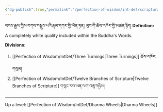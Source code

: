 ```yaml
---
{"dg-publish":true,"permalink":"/perfection-of-wisdom/int-def/scriptural-dharma-wheel/"}
---
```


སངས་རྒྱས་ཀྱིས་བཀས་བསྡུས་པའི་རྣམ་དཀར་གྱི་ཡོན་ཏན། ལུང་གི་ཆོས་འཁོར་གྱི་མཚན་ཉིད།
**Definition:** A completely white quality included within the Buddha's Words.

**Divisions:**
1. [[Perfection of Wisdom/IntDef/Three Turnings\|Three Turnings]] ཆོས་འཁོར་གསུམ།
2. [[Perfection of Wisdom/IntDef/Twelve Branches of Scripture\|Twelve Branches of Scripture]] གསུང་རབ་ཡན་ལག་བཅུ་གཉིས།


---
Up a level: [[Perfection of Wisdom/IntDef/Dharma Wheels\|Dharma Wheels]]